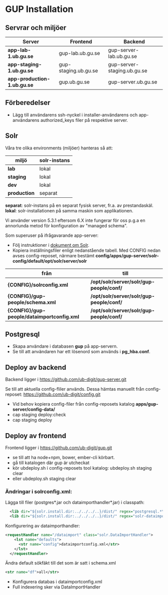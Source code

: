 # GUP Installation

## Servrar och miljöer

| **Server** | **Frontend** | **Backend** |
| --- | --- | --- |
| **app-lab-1.ub.gu.se** | gup-lab.ub.gu.se | gup-server-lab.ub.gu.se |
| **app-staging-1.ub.gu.se** | gup-staging.ub.gu.se | gup-server-staging.ub.gu.se |
| **app-production-1.ub.gu.se** | gup.ub.gu.se | gup-server.ub.gu.se |

## Förberedelser

- Lägg till användarens ssh-nyckel i installer-användarens och app-användarens authorized\_keys filer på respektive server.

## Solr
Våra tre olika environments (miljöer) hanteras så att:

| miljö          | solr-instans     |
| ---            | ---              |
| **lab**        |   lokal          |
| **staging**    |   lokal          |
| **dev**        |   lokal          |
| **production** |   separat        |

**separat**: solr-instans på en separat fysisk server, fr.a. av prestandaskäl.
**lokal**: solr-installationen på samma maskin som applikationen.

Vi använder version 5.3.1 eftersom 6.X inte fungerar för oss p.g.a en annorlunda metod för konfiguration av "managed schema".

Som superuser på ifrågavarande app-server:

- Följ instruktioner i [dokument om Solr](../verktyg/solr.md).
- Kopiera inställningsfiler enligt nedanstående tabell. Med CONFIG nedan avses config-reposet, närmare bestämt **config/apps/gup-server/solr-config/default/opt/solr/server/solr**

| från  | till  | 
| ---   | --- |
| **{CONFIG}/solrconfig.xml**                  | **/opt/solr/server/solr/gup-people/conf/** |
| **{CONFIG}/gup-people/schema.xml**           | **/opt/solr/server/solr/gup-people/conf/** |
| **{CONFIG}/gup-people/dataimportconfig.xml** | **/opt/solr/server/solr/gup-people/conf/** |

## Postgresql

- Skapa användare i databasen **gup** på app-servern.
- Se till att användaren har ett lösenord som används i **pg\_hba.conf**.

## Deploy av backend

Backend ligger i https://github.com/ub-digit/gup-server.git

Se till att aktuella config-fliler används. Dessa hämtas manuellt från config-reposet: https://github.com/ub-digit/config.git

- Vid behov kopiera config-filer från config-reposets katalog **apps/gup-server/config-data/**
- cap staging deploy:check
- cap staging deploy


## Deploy av frontend

Frontend ligger i https://github.com/ub-digit/gup.git

- se till att ha node+npm, bower, ember-cli körbart.
- gå till katalogen där gup är utcheckat
- kör ubdeploy.sh i config-reposets tool katalog: ubdeploy.sh staging clear
- eller ubdeploy.sh staging clear

### Ändringar i solrconfig.xml:

Lägga till filer \(postgres\*.jar och dataimporthandler\*.jar\) i classpath:

```xml
  <lib dir="${solr.install.dir:../../../..}/dist/" regex="postgresql.*\.jar" />
  <lib dir="${solr.install.dir:../../../..}/dist/" regex="solr-dataimporthandler-.*\.jar" />
```

Konfigurering av dataimporthandler:

```xml
<requestHandler name="/dataimport" class="solr.DataImportHandler">
    <lst name="defaults">
      <str name="config">dataimportconfig.xml</str>
    </lst>
  </requestHandler>
```

Ändra default sökfäkt till det som är satt i schema.xml

```xml
<str name="df">all</str>
```

- Konfigurera databas i dataimportconfig.xml
- Full indexering sker via DataImportHandler

